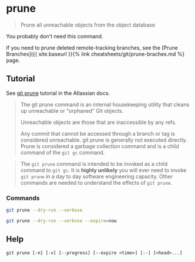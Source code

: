 # prune
> Prune all unreachable objects from the object database

You probably don't need this command.

If you need to prune deleted remote-tracking branches, see the [Prune Branches]({{ site.baseurl }}{% link cheatsheets/git/prune-braches.md %} page.


## Tutorial

See [git prune](https://www.atlassian.com/git/tutorials/git-prune) tutorial in the Atlassian docs.

> The git prune command is an internal housekeeping utility that cleans up unreachable or "orphaned" Git objects.
>
> Unreachable objects are those that are inaccessible by any refs. 
>
> Any commit that cannot be accessed through a branch or tag is considered unreachable. git prune is generally not executed directly. Prune is considered a garbage collection command and is a child command of the `git gc` command.

> The `git prune` command is intended to be invoked as a child command to `git gc`. It is **highly unlikely** you will ever need to invoke `git prune` in a day to day software engineering capacity. Other commands are needed to understand the effects of `git prune`.


### Commands

```sh
git prune --dry-run --verbose
```

```sh
git prune --dry-run --verbose --expire=now
```


## Help

```
git prune [-n] [-v] [--progress] [--expire <time>] [--] [<head>...]
```

